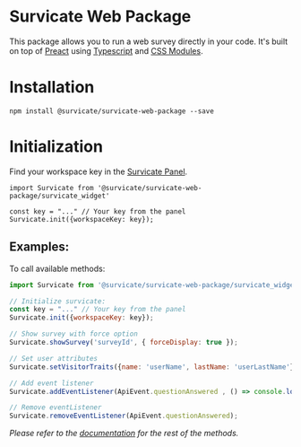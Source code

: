 # Survicate Web Package
This package allows you to run a web survey directly in your code. 
It's built on top of [Preact](https://github.com/preactjs/preact) using [Typescript](https://github.com/Microsoft/TypeScript) and [CSS Modules](https://github.com/css-modules/css-modules).

# Installation
`npm install @survicate/survicate-web-package --save` 


# Initialization 
Find your workspace key in the [Survicate Panel](https://panel.survicate.com/o/0/w/0/settings/access-keys). 

```
import Survicate from '@survicate/survicate-web-package/survicate_widget'

const key = "..." // Your key from the panel
Survicate.init({workspaceKey: key});
```

## Examples:

To call available methods:

```javascript
import Survicate from '@survicate/survicate-web-package/survicate_widget'

// Initialize survicate:
const key = "..." // Your key from the panel
Survicate.init({workspaceKey: key});

// Show survey with force option
Survicate.showSurvey('surveyId', { forceDisplay: true });

// Set user attributes
Survicate.setVisitorTraits({name: 'userName', lastName: 'userLastName'});

// Add event listener
Survicate.addEventListener(ApiEvent.questionAnswered , () => console.log('question answered'));

// Remove eventListener
Survicate.removeEventListener(ApiEvent.questionAnswered);

```
*Please refer to the [documentation](https://developers.survicate.com/javascript/methods/) for the rest of the methods.*